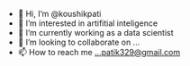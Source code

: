 - 👋 Hi, I’m @koushikpati
- 👀 I’m interested in artifitial inteligence
- 🌱 I’m currently working as a data scientist
- 💞️ I’m looking to collaborate on ...
- 📫 How to reach me ...patik329@gmail.com

<!---
koushikpati/koushikpati is a ✨ special ✨ repository because its `README.md` (this file) appears on your GitHub profile.
You can click the Preview link to take a look at your changes.
--->
